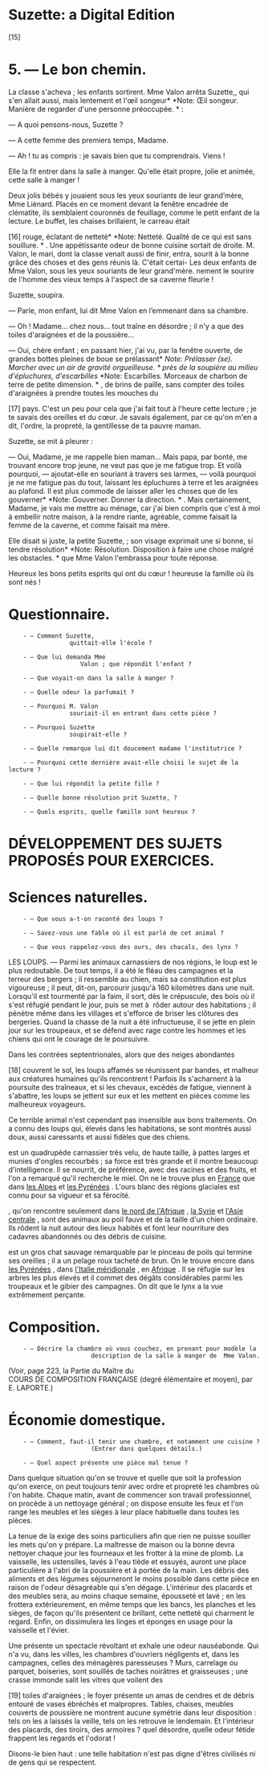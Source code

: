 # Suzette: a Digital Edition [15] #  5. — Le bon chemin. 
             La classe s'acheva ; les enfants sortirent. Mme Valon arrêta Suzette,, qui s'en allait aussi, mais lentement et
                  l'œil songeur*  *Note:  Œil songeur. Manière de regarder d'une
                     personne préoccupée. *  :  — A quoi pensons-nous, Suzette ?  — A cette femme des premiers temps, Madame.  — Ah ! tu as compris : je savais bien que tu comprendrais. Viens !  Elle la fit entrer dans la salle à manger. Qu'elle était propre, jolie et animée,
                  cette salle à manger !  Deux jolis bébés y jouaient sous les yeux souriants de leur grand’mère, Mme Liénard. Placés en ce moment
                  devant la fenêtre encadrée de clématite, ils semblaient couronnés de feuillage,
                  comme le petit enfant de la lecture. Le buffet, les chaises brillaient, le carreau
                  était 
                   [16]  rouge, éclatant de netteté* *Note: 
                     Netteté. Qualité de ce qui est sans souillure. * . Une appétissante odeur
                  de bonne cuisine sortait de droite. M.
                     Valon, le mari, dont la classe venait aussi de finir, entra, sourit
                  à la bonne grâce des choses et des gens réunis là. C'était certai-  Les deux enfants de Mme
                           Valon, sous les yeux souriants de leur grand'mère.  nement le sourire de l'homme des vieux temps à l'aspect de sa caverne
                  fleurie ! Suzette, soupira.  — Parle, mon enfant, lui dit Mme Valon en l’emmenant dans sa chambre.  — Oh ! Madame... chez nous... tout traîne en désordre ; il n'y a que des toiles
                  d'araignées et de la poussière...  — Oui, chère enfant ; en passant hier, j'ai vu, par la fenêtre ouverte, de
                  grandes bottes pleines de boue se prélassant*  *Note:  Prélasser
                  	(se). Marcher avec un air de gravité orgueilleuse. *  près de la soupière
                  au milieu d'épluchures, d'escarbilles*  *Note:  Escarbilles.
                     Morceaux de charbon de terre de petite dimension. * , de brins de paille,
                  sans compter des toiles d'araignées à prendre toutes les mouches du 
                   [17]  pays. C'est un peu pour cela que j'ai fait tout à l'heure
                  cette lecture ; je te savais des oreilles et du cœur. Je savais également, par ce
                  qu'on m'en a dit, l'ordre, la propreté, la gentillesse de ta pauvre maman. Suzette, se mit à pleurer :  — Oui, Madame, je me rappelle bien maman... Mais papa, par bonté, me trouvant
                  encore trop jeune, ne veut pas que je me fatigue trop. Et voilà pourquoi, —
                  ajoutat-elle en souriant à travers ses larmes, — voilà pourquoi je ne me fatigue
                  pas du tout, laissant les épluchures à terre et les araignées au plafond. Il est
                  plus commode de laisser aller les choses que de les gouverner* *Note:  Gouverner. Donner la direction. * . Mais certainement,
                  Madame, je vais me mettre au ménage, car j'ai bien compris que c'est à moi à
                  embellir notre maison, à la rendre riante, agréable, comme faisait la femme de la
                  caverne, et comme faisait ma mère.  Elle disait si juste, la petite Suzette, ; son visage exprimait une si bonne, si tendre résolution*
                      *Note:  Résolution. Disposition à faire une chose malgré les
                     obstacles. *  que Mme Valon l'embrassa pour toute réponse.  Heureux les bons petits esprits qui ont du cœur ! heureuse la famille où ils sont
                  nés ! #  Questionnaire. 
        - — Comment Suzette,
                     quittait-elle l'école ?

        - — Que lui demanda Mme
                        Valon ; que répondit l'enfant ?

        - — Que voyait-on dans la salle à manger ?

        - — Quelle odeur la parfumait ?

        - — Pourquoi M. Valon
                     souriait-il en entrant dans cette pièce ?

        - — Pourquoi Suzette
                     soupirait-elle ?

        - — Quelle remarque lui dit doucement madame l'institutrice ?

        - — Pourquoi cette dernière avait-elle choisi le sujet de la lecture ?

        - — Que lui répondit la petite fille ?

        - — Quelle bonne résolution prit Suzette, ?

        - — Quels esprits, quelle famille sont heureux ?
#  DÉVELOPPEMENT DES SUJETS PROPOSÉS POUR EXERCICES. #  Sciences naturelles. 
        - — Que vous a-t-on raconté des loups ?

        - — Savez-vous une fable où il est parlé de cet animal ?

        - — Que vous rappelez-vous des ours, des chacals, des lynx ?
 LES LOUPS. — Parmi les animaux carnassiers de nos régions, le loup est le
                        plus redoutable. De tout temps, il a été le fléau des campagnes et la
                        terreur des bergers ; il ressemble au chien, mais sa constitution est plus
                        vigoureuse ; il peut, dit-on, parcourir jusqu'à 160 kilomètres dans une
                        nuit. Lorsqu'il est tourmenté par la faim, il sort, dès le crépuscule, des
                        bois où il s'est réfugié pendant le jour, puis se met à  rôder autour des
                        habitations ; il pénètre même dans les villages et s'efforce de briser les
                        clôtures des bergeries. Quand la chasse de la nuit a été infructueuse, il se
                        jette en plein jour sur les troupeaux, et se défend avec rage contre les
                        hommes et les chiens qui ont le courage de le poursuivre. Dans les contrées septentrionales, alors que des neiges abondantes 
                         [18]  couvrent le sol, les loups affamés se réunissent
                        par bandes, et malheur aux créatures humaines qu'ils rencontrent ! Parfois
                        ils s'acharnent à la poursuite des traîneaux, et si les chevaux, excédés de
                        fatigue, viennent à s'abattre, les loups se jettent sur eux et les mettent
                        en pièces comme les malheureux voyageurs. Ce terrible animal n'est cependant pas insensible aux bons traitements. On a
                        connu des loups qui, élevés dans les habitations, se sont montrés aussi
                        doux, aussi caressants et aussi fidèles que des chiens.  est un quadrupède carnassier très velu, de haute
                        taille, à pattes larges et munies d'ongles recourbés ; sa force est très
                        grande et il montre beaucoup d'intelligence. Il se nourrit, de préférence,
                        avec des racines et des fruits, et l'on a remarqué qu'il recherche le miel.
                        On ne le trouve plus en [France](http://www.wikidata.org/entity/Q142)  que dans [les
                           Alpes](http://www.wikidata.org/entity/Q94573851)  et [les
                           Pyrénées](https://www.wikidata.org/wiki/Q12431) . L'ours blanc des régions glaciales est connu pour
                        sa vigueur et sa férocité. , qu'on rencontre seulement dans [le nord de l'Afrique](http://www.wikidata.org/entity/Q15) , [la
                           Syrie](http://www.wikidata.org/entity/Q858)  et [l'Asie
                           centrale](http://www.wikidata.org/entity/Q27275) , sont des animaux au poil fauve et de la taille d'un
                        chien ordinaire. Ils rôdent la nuit autour des lieux habités et font leur
                        nourriture des cadavres abandonnés ou des débris de cuisine.  est un gros chat sauvage remarquable par le pinceau de
                        poils qui termine ses oreilles ; il a un pelage roux tacheté de brun. On le
                        trouve encore dans [les Pyrénées](https://www.wikidata.org/wiki/Q12431) , dans
                           [l'Italie
                           méridionale](http://www.wikidata.org/entity/Q2250397) , en [Afrique](http://www.wikidata.org/entity/Q15) . Il se
                        réfugie sur les arbres les plus élevés et il commet des dégâts considérables
                        parmi les troupeaux et le gibier des campagnes. On dit que le lynx a la vue
                        extrêmement perçante. #  Composition. 
        - — Décrire la chambre où vous couchez, en prenant pour modèle la
                           description de la salle à manger de  Mme Valon. 
 (Voir, page 223, la Partie du Maître du
                           COURS DE COMPOSITION FRANÇAISE (degré élémentaire et
                        moyen), par E. LAPORTE.) #  Économie domestique. 
        - — Comment, faut-il tenir une chambre, et notamment une cuisine ?
                           (Entrer dans quelques détails.)

        - — Quel aspect présente une pièce mal tenue ?
 Dans quelque situation qu'on se trouve et quelle que soit la profession
                        qu'on exerce, on peut toujours tenir avec ordre et propreté les chambres où
                        l'on habite. Chaque matin, avant de commencer son travail professionnel, on
                        procède à un nettoyage général ; on dispose ensuite les feux et l'on range
                        les meubles et les sièges à leur place habituelle dans toutes les pièces. La tenue de la  exige des soins particuliers afin que
                        rien ne puisse souiller les mets qu'on y prépare. La maîtresse de maison ou
                        la bonne devra nettoyer chaque jour les fourneaux et les frotter à la mine
                        de plomb. La vaisselle, les ustensiles, lavés à l'eau tiède et essuyés,
                        auront une place particulière à l'abri de la poussière et à portée de la
                        main. Les débris des aliments et des légumes séjourneront le moins possible
                        dans cette pièce en raison de l'odeur désagréable qui s'en dégage.
                        L'intérieur des placards et des meubles sera, au moins chaque semaine,
                        épousseté et lavé ; en les frottera extérieurement, en même temps que les
                        bancs, les planches et les sièges, de façon qu'ils présentent ce brillant,
                        cette netteté qui charment le regard. Enfin, on dissimulera les linges et
                        éponges en usage pour la vaisselle et l'évier. Une  présente un spectacle révoltant et exhale
                        une odeur nauséabonde. Qui n'a vu, dans les villes, les chambres d'ouvriers
                        négligents et, dans les campagnes, celles des ménagères paresseuses ? Murs,
                        carrelage ou parquet, boiseries, sont souillés de taches noirâtres et
                        graisseuses ; une crasse immonde salit les vitres que voilent des 
                         [19]  toiles d'araignées ; le foyer présente un amas de
                        cendres et de débris entouré de vases ébréchés et malpropres. Tables,
                        chaises, meubles couverts de poussière ne montrent aucune symétrie dans leur
                        disposition : tels on les a laissés la veille, tels on les retrouve le
                        lendemain. Et l'intérieur des placards, des tiroirs, des armoires ? quel
                        désordre, quelle odeur fétide frappent les regards et l'odorat ! Disons-le bien haut : une telle habitation n'est pas digne d'êtres civilisés
                        ni de gens qui se respectent. 